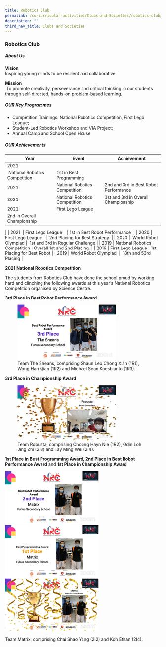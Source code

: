 ```yaml
---
title: Robotics Club
permalink: /co-curricular-activities/Clubs-and-Societies/robotics-club/
description: ""
third_nav_title: Clubs and Societies
---
```

### Robotics Club
##### About Us

**Vision** <br>Inspiring young minds to be resilient and collaborative

**Mission**<br> To promote creativity, perseverance and critical thinking in our students through self-directed, hands-on problem-based learning.

##### OUR Key Programmes

*   Competition Trainings: National Robotics Competition, First Lego League;
*   Student-Led Robotics Workshop and VIA Project;
*   Annual Camp and School Open House

##### OUR Achievements

| Year | Event | Achievement |
| --- | --- | --- |
| 2021  
 |  National Robotics Competition | 1st in Best Programming  |
| 2021 | National Robotics Competition  | 2nd and 3rd in Best Robot Performance  |
| 2021  | National Robotics Competition  | 1st and 3rd in Overall Championship   |
| 2021 | First Lego League    
 | 2nd in Overall Championship   
 |
| 2021  | First Lego League    | 1st in Best Robot Performance  |
| 2020 | First Lego League   |  2nd Placing for Best Strategy  |
| 2020 |  World Robot Olympiad |  1st and 3rd in Regular Challenge |
| 2019 | National Robotics Competition | Overall 1st and 2nd Placing  |
| 2019 | First Lego League | 1st Placing for Best Robot |
| 2019 | World Robot Olympiad  |  18th and 53rd Placing |

**2021 National Robotics Competition**

The students from Robotics Club have done the school proud by working hard and clinching the following awards at this year’s National Robotics Competition organised by Science Centre. 



**3rd Place in Best Robot Performance Award**

<figure><img src="/images/rc1.png" style="width:75%"><figcaption>Team The Sheans, comprising Shaun Leo Chong Xian (1R1), Wong Han Qian (1R2) and Michael Sean Koesbianto (1R3).</figcaption></figure>
	
**3rd Place in Championship Award**

<figure><img src="/images/rc2.png" style="width:75%"><figcaption>Team Robusta, comprising Choong Hayn Nie (1R2), Odin Loh Jing Zhi (2I3) and Tay Ming Wei (2I4).</figcaption></figure>

**1st Place in Best Programming Award, 2nd Place in Best Robot Performance Award** and **1st Place in Championship Award**

<img src="/images/rc3.png" style="width:60%">
<img src="/images/rc4.png" style="width:60%">
<img src="/images/rc5.png" style="width:60%">

Team Matrix, comprising Chai Shao Yang (2I2) and Koh Ethan (2I4).